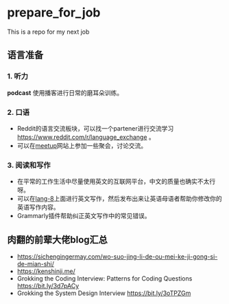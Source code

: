 # prepare_for_job
This is a repo for my next job

## 语言准备
### 1. 听力
**podcast** 使用播客进行日常的磨耳朵训练。
### 2. 口语
* Reddit的语言交流板块，可以找一个partener进行交流学习<https://www.reddit.com/r/language_exchange> 。
* 可以在[meetup](https://www.meetup.com/)网站上参加一些聚会，讨论交流。
### 3. 阅读和写作
* 在平常的工作生活中尽量使用英文的互联网平台，中文的质量也确实不太行呀。
* 可以在[lang-8](https://lang-8.com/)上面进行英文写作，然后发布出来让英语母语者帮助你修改你的英语写作内容。
* Grammarly插件帮助纠正英文写作中的常见错误。
## 肉翻的前辈大佬blog汇总
* <https://sichengingermay.com/wo-suo-jing-li-de-ou-mei-ke-ji-gong-si-de-mian-shi/>
* <https://kenshinji.me/>
* Grokking the Coding Interview: Patterns for Coding Questions
<https://bit.ly/3d7pACy>
* Grokking the System Design Interview 
<https://bit.ly/3oTPZGm>

